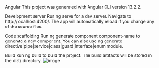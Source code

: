 Angular
This project was generated with Angular CLI version 13.2.2.

Development server
Run ng serve for a dev server. Navigate to http://localhost:4200/. The app will automatically reload if you change any of the source files.

Code scaffolding
Run ng generate component component-name to generate a new component. You can also use ng generate directive|pipe|service|class|guard|interface|enum|module.

Build
Run ng build to build the project. The build artifacts will be stored in the dist/ directory.
![image](https://user-images.githubusercontent.com/98256146/195371198-2a4dfca8-651e-4238-8f37-2bff31c92fef.png)
